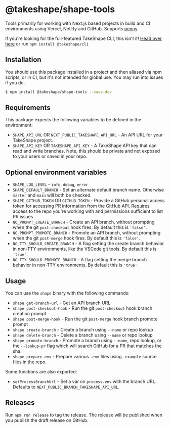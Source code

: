 # @takeshape/shape-tools

Tools primarily for working with Next.js based projects in build and CI environments using Vercel, Netlify and GitHub.
Supports [penny](https://github.com/takeshape/penny).

If you're looking for the full-featured TakeShape CLI, this isn't it!
[Head over here](https://www.npmjs.com/package/@takeshape/cli) or run `npm install @takeshape/cli`

## Installation

You should use this package installed in a project and then aliased via npm scripts, or in CI, but it's not
intended for global use. You may run into issues if you do.

```sh
$ npm install @takeshape/shape-tools --save-dev
```

## Requirements

This package expects the following variables to be defined in the environment:

- `SHAPE_API_URL` OR `NEXT_PUBLIC_TAKESHAPE_API_URL` - An API URL for your TakeShape project.
- `SHAPE_API_KEY` OR `TAKESHAPE_API_KEY` - A TakeShape API key that can read and write branches. Note, this should be
  private and not exposed to your users or saved in your repo.

## Optional environment variables

- `SHAPE_LOG_LEVEL` - `info`, `debug`, `error`
- `SHAPE_DEFAULT_BRANCH` - Set an alternate default branch name. Otherwise `master` and `main` will both be checked.
- `SHAPE_GITHUB_TOKEN` OR `GITHUB_TOKEN` - Provide a GitHub personal access token for accessing PR information from the GitHub API. Requires
  access to the repo you're working with and permissions sufficient to list PR issues.
- `NO_PROMPT_CREATE_BRANCH` - Create an API branch, without prompting when the git `post-checkout` hook fires. By default this is `'false'`.
- `NO_PROMPT_PROMOTE_BRANCH` - Promote an API branch, without prompting when the git `post-merge` hook fires. By default this is `'false'`.
- `NO_TTY_SHOULD_CREATE_BRANCH` - A flag setting the create branch behavior in non-TTY environments, like the VSCode git tools. By default this is `'true'`.
- `NO_TTY_SHOULD_PROMOTE_BRANCH` - A flag setting the merge branch behavior in non-TTY environments. By default this is `'true'`.

## Usage

You can use the `shape` binary with the following commands:

- `shape get-branch-url` - Get an API branch URL
- `shape post-checkout-hook` - Run the git `post-checkout` hook branch creation prompt
- `shape post-merge-hook` - Run the git `post-merge` hook branch promote prompt
- `shape create-branch` - Create a branch using `--name` or repo lookup
- `shape delete-branch` - Delete a branch using `--name` or repo lookup
- `shape promote-branch` - Promote a branch using `--name`, repo lookup, or the `--lookup-pr` flag which will search GitHub for a PR that matches the sha.
- `shape prepare-env` - Prepare various `.env` files using `-example` source files in the repo.

Some functions are also exported:

- `setProcessBranchUrl` - Set a var on `process.env` with the branch URL. Defaults to `NEXT_PUBLIC_BRANCH_TAKESHAPE_API_URL`.

## Releases

Run `npm run release` to tag the release. The release will be published when you publish the draft release on GitHub.
